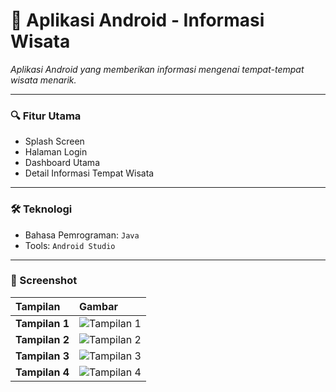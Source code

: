 # 📱 Aplikasi Android - Informasi Wisata

*Aplikasi Android yang memberikan informasi mengenai tempat-tempat wisata menarik.*

---

### 🔍 Fitur Utama

- Splash Screen  
- Halaman Login  
- Dashboard Utama  
- Detail Informasi Tempat Wisata

---

### 🛠 Teknologi

- Bahasa Pemrograman: `Java`  
- Tools: `Android Studio`

---

### 📸 Screenshot

| Tampilan   | Gambar                                                                                   |
|:----------|:------------------------------------------------------------------------------------------|
| **Tampilan 1** | ![Tampilan 1](https://github.com/user-attachments/assets/e3eba74c-5239-4b6c-b340-d02ba76d97ff) |
| **Tampilan 2** | ![Tampilan 2](https://github.com/user-attachments/assets/6dcd22cd-d92f-415b-b422-19e7cfcf9c7b) |
| **Tampilan 3** | ![Tampilan 3](https://github.com/user-attachments/assets/4560f747-6ab0-4931-9651-4dcbdadf928b) |
| **Tampilan 4** | ![Tampilan 4](https://github.com/user-attachments/assets/26dadfd6-1c3c-4443-97ae-370f064e231f) |
